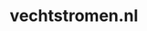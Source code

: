 ---
layout: post
title:  "vechtstromen.nl"
internal_url:  "/dutchgov/vechtstromen.nl.html"
subdomains_count: 40
all_subdomains_count: 87
urls_count: 30
ssl_rank: 0
http_rank: 60.966666666667
url_link: /data/vechtstromen.nl/urls.txt
all_subdomains_link: /data/vechtstromen.nl/all_subdomains.txt
subdomains_link: /data/vechtstromen.nl/subdomains.txt
categories: dutchgov
---